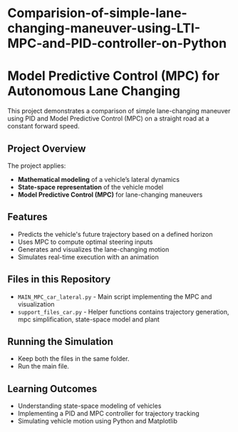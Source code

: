# Comparision-of-simple-lane-changing-maneuver-using-LTI-MPC-and-PID-controller-on-Python

# Model Predictive Control (MPC) for Autonomous Lane Changing

This project demonstrates a comparison of simple lane-changing maneuver using PID and Model Predictive Control (MPC) on a straight road at a constant forward speed. 

## Project Overview
The project applies:
- **Mathematical modeling** of a vehicle’s lateral dynamics
- **State-space representation** of the vehicle model
- **Model Predictive Control (MPC)** for lane-changing maneuvers

## Features
- Predicts the vehicle's future trajectory based on a defined horizon
- Uses MPC to compute optimal steering inputs
- Generates and visualizes the lane-changing motion
- Simulates real-time execution with an animation

## Files in this Repository
- `MAIN_MPC_car_lateral.py` - Main script implementing the MPC and visualization
- `support_files_car.py` - Helper functions contains trajectory generation, mpc simplification, state-space model and plant

## Running the Simulation
- Keep both the files in the same folder.
- Run the main file.

## Learning Outcomes
- Understanding state-space modeling of vehicles
- Implementing a PID and MPC controller for trajectory tracking
- Simulating vehicle motion using Python and Matplotlib
